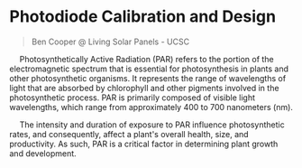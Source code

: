 # Photodiode Calibration and Design
> Ben Cooper @ Living Solar Panels - UCSC

&emsp; Photosynthetically Active Radiation (PAR) refers to the portion of the electromagnetic spectrum that is essential for photosynthesis in plants and other photosynthetic organisms. It represents the range of wavelengths of light that are absorbed by chlorophyll and other pigments involved in the photosynthetic process. PAR is primarily composed of visible light wavelengths, which range from approximately 400 to 700 nanometers (nm). 

&emsp; The intensity and duration of exposure to PAR influence photosynthetic rates, and consequently, affect a plant's overall health, size, and productivity. As such, PAR is a critical factor in determining plant growth and development. 

